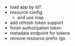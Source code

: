 - load app by id?
- resource config
    - and use map
- add refresh token support
- finish authorization token
- metadata endpoint for tokens
- remove resource prefix /go